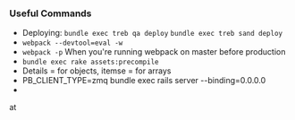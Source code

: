 ### Useful Commands
* Deploying: `bundle exec treb qa deploy`  `bundle exec treb sand deploy`
* `webpack --devtool=eval -w `
* `webpack -p` When you're running webpack on master before production
* `bundle exec rake assets:precompile`
* Details = for objects, itemse = for arrays 
* PB_CLIENT_TYPE=zmq bundle exec rails server --binding=0.0.0.0
* 
at

